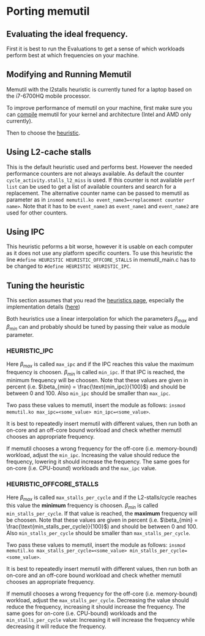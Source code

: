 # Porting memutil

## Evaluating the ideal frequency.
First it is best to run the Evaluations to get a sense of which workloads perform best at which frequencies on your machine.

## Modifying and Running Memutil
Memutil with the l2stalls heuristic is currently tuned for a laptop based on the i7-6700HQ mobile processor.

To improve performance of memutil on your machine, first make sure you can [compile](https://gitlab.hpi.de/osm/osm-energy/masterprojekt-ws21-compendium/-/blob/master/kernel-module/README.md) memutil for your kernel and architecture (Intel and AMD only currently).

Then to choose the [heuristic](Memutil-heuristics).

## Using L2-cache stalls

This is the default heuristic used and performs best. However the needed performance counters are not always available.
As default the counter `cycle_activity.stalls_l2_miss` is used. If this counter is not available `perf list` can be used to get a list of available counters and search for a replacement.
The alternative counter name can be passed to memutil as parameter as in `insmod memutil.ko event_name3=<replacement counter name>`. Note that it has to be `event_name3` as `event_name1` and `event_name2` are used for other counters.

## Using IPC

This heuristic peforms a bit worse, however it is usable on each computer as it does not use any platform specific counters.
To use this heuristic the line `#define HEURISTIC HEURISTIC_OFFCORE_STALLS` in memutil_main.c has to be changed to `#define HEURISTIC HEURISTIC_IPC`.

## Tuning the heuristic

This section assumes that you read the [heuristics page](Memutil-heuristics), especially the implementation details ([here](Memutil-heuristics#heuristic-implementation-details))

Both heuristics use a linear interpolation for which the parameters $`\beta_{max}`$ and $`\beta_{min}`$ can and probably should be tuned by passing their value as module parameter.

### HEURISTIC_IPC
Here $`\beta_{max}`$ is called `max_ipc` and if the IPC reaches this value the maximum frequency is choosen. $`\beta_{min}`$ is called `min_ipc`. If that IPC is reached, the minimum frequency will be choosen. Note that these values are given in percent (i.e. $`\beta_{min} = \frac{\text{min_ipc}}{100}`$) and should be between 0 and 100. Also `min_ipc` should be smaller than `max_ipc`.

Two pass these values to memutil, insert the module as follows: `insmod memutil.ko max_ipc=<some_value> min_ipc=<some_value>`.

It is best to repeatedly insert memutil with different values, then run both an on-core and an off-core bound workload and check whether memutil chooses an appropriate frequency.

If memutil chooses a wrong frequency for the off-core (i.e. memory-bound) workload, adjust the `min_ipc`.
Increasing the value should reduce the frequency, lowering it should increase the frequency.
The same goes for on-core (i.e. CPU-bound) workloads and the `max_ipc` value.

### HEURISTIC_OFFCORE_STALLS

Here $`\beta_{max}`$ is called `max_stalls_per_cycle` and if the L2-stalls/cycle reaches this value the **minimum** frequency is choosen. $`\beta_{min}`$ is called `min_stalls_per_cycle`. If that value is reached, the **maximum** frequency will be choosen. Note that these values are given in percent (i.e. $`\beta_{min} = \frac{\text{min_stalls_per_cycle}}{100}`$) and should be between 0 and 100. Also `min_stalls_per_cycle` should be smaller than `max_stalls_per_cycle`.

Two pass these values to memutil, insert the module as follows: `insmod memutil.ko max_stalls_per_cycle=<some_value> min_stalls_per_cycle=<some_value>`.

It is best to repeatedly insert memutil with different values, then run both an on-core and an off-core bound workload and check whether memutil chooses an appropriate frequency.

If memutil chooses a wrong frequency for the off-core (i.e. memory-bound) workload, adjust the `max_stalls_per_cycle`.
Decreasing the value should reduce the frequency, increasing it should increase the frequency.
The same goes for on-core (i.e. CPU-bound) workloads and the `min_stalls_per_cycle` value: Increasing it will increase the frequency while decreasing it will reduce the frequency.
